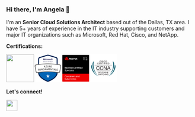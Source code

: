### Hi there, I'm Angela 👋

I'm an **Senior Cloud Solutions Architect** based out of the Dallas, TX area. I have 5+ years of experience in the IT industry supporting customers and major IT organizations such as Microsoft, Red Hat, Cisco, and NetApp.

**Certifications:**

<img src="https://images.credly.com/images/336eebfc-0ac3-4553-9a67-b402f491f185/azure-administrator-associate-600x600.png" width="75" height="75"><img src="https://github.com/angelavuong/angelavuong/blob/main/images/azure-fundamentals.png" width="75" height="75"><img src="https://github.com/angelavuong/angelavuong/blob/main/images/Red%20Hat%20Certified%20Specialist%20in%20Containers%20and%20Kubernetes.png" width="75" height="75"><img src="https://github.com/angelavuong/angelavuong/blob/main/images/cisco_ccna.png" width="75" height="75">



**Let's connect!**
<!-- LinkedIn -->
[<img src="https://cdn-icons-png.flaticon.com/512/179/179330.png" width="30" height="30">](https://www.linkedin.com/in/angelavuong/)
